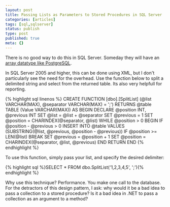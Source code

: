 ```yaml
---
layout: post
title: Passing Lists as Parameters to Stored Procedures in SQL Server
categories: [articles]
tags: [sql,sqlserver]
status: publish
type: post
published: true
meta: {}
---
```


There is no good way to do this in SQL Server. Someday they will have an [array datatype like PostgreSQL](http://www.postgresql.org/docs/9.1/static/arrays.html).  

In SQL Server 2005 and higher, this can be done using XML, but I don't particularly see the need for the overhead. Use the function below to split a delimited string and select from the returned table. Its also very helpfull for reporting. 

{% highlight sql linenos %}
CREATE FUNCTION [dbo].[SplitList] (@list VARCHAR(MAX), @separator VARCHAR(MAX) = ';')
RETURNS @table TABLE (Value VARCHAR(MAX))
AS BEGIN
   DECLARE @position INT, @previous INT
   SET @list = @list + @separator
   SET @previous = 1
   SET @position = CHARINDEX(@separator, @list)
   WHILE @position > 0 BEGIN
      IF @position - @previous > 0
         INSERT INTO @table VALUES (SUBSTRING(@list, @previous, @position - @previous))
      IF @position >= LEN(@list) BREAK
      SET @previous = @position + 1
      SET @position = CHARINDEX(@separator, @list, @previous)
   END
   RETURN
END
{% endhighlight %}

To use this function, simply pass your list, and specify the desired delimiter:

{% highlight sql %}SELECT * FROM dbo.SplitList('1,2,3,4,5', ';'){% endhighlight %}

Why use this technique? Performance. You make one call to the database. For the detractors of this design pattern, I ask: why would it be a bad idea to pass a collection to a stored procedure? Is it a bad idea in .NET to pass a collection as an argument to a method?